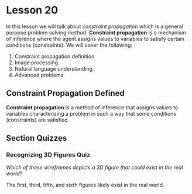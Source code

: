 # Lesson 20

In this lesson we will talk about _constraint propagation_ which is a general purpose problem solving method. **Constraint propagation** is a mechanism of inference where the agent assigns values to variables to satisfy certain conditions (constraints). We will cover the following:

1. Constraint propagation definition
2. Image processing
3. Natural language understanding
4. Advanced problems

## Constraint Propagation Defined

**Constraint propagation** is a method of inference that assigns values to variables characterizing a problem in such a way that some conditions (constraints) are satisfied.

## Section Quizzes

### Recognizing 3D Figures Quiz

_Which of these wireframes depicts a 3D figure that could exist in the real world_?

The first, third, fifth, and sixth figures likely exist in the real world.
